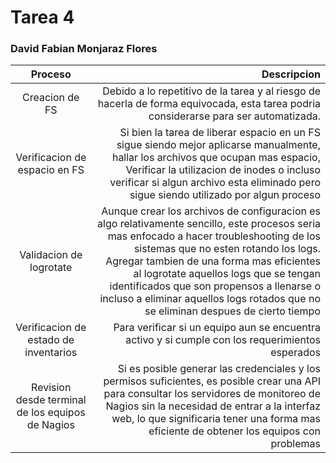 # Tarea 4
### David Fabian Monjaraz Flores
|Proceso|Descripcion|
|:---:|---:|
|Creacion de FS|Debido a lo repetitivo de la tarea y al riesgo de hacerla de forma equivocada, esta tarea podria considerarse para ser automatizada.|
|Verificacion de espacio en FS|Si bien la tarea de liberar espacio en un FS sigue siendo mejor aplicarse manualmente, hallar los archivos que ocupan mas espacio, Verificar la utilizacion de inodes o incluso verificar si algun archivo esta eliminado pero sigue siendo utilizado por algun proceso|
|Validacion de logrotate|Aunque crear los archivos de configuracion es algo relativamente sencillo, este procesos seria mas enfocado a hacer troubleshooting de los sistemas que no esten rotando los logs. Agregar tambien de una forma mas eficientes al logrotate aquellos logs que se tengan identificados que son propensos a llenarse o incluso a eliminar aquellos logs rotados que no se eliminan despues de cierto tiempo|
|Verificacion de estado de inventarios|Para verificar si un equipo aun se encuentra activo y si cumple con los requerimientos esperados|
|Revision desde terminal de los equipos de Nagios|Si es posible generar las credenciales y los permisos suficientes, es posible crear una API para consultar los servidores de monitoreo de Nagios sin la necesidad de entrar a la interfaz web, lo que significaria tener una forma mas eficiente de obtener los equipos con problemas|